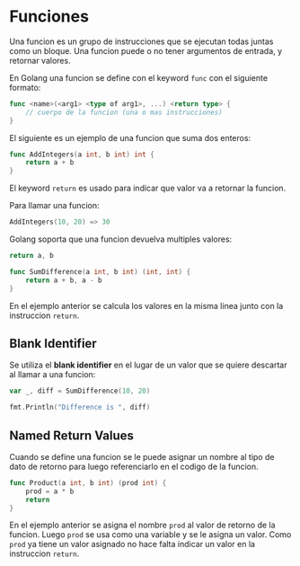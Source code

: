 # Funciones

Una funcion es un grupo de instrucciones que se ejecutan todas juntas como un bloque. Una funcion puede o no tener argumentos de entrada, y retornar valores.

En Golang una funcion se define con el keyword `func` con el siguiente formato:

```go
func <name>(<arg1> <type of arg1>, ...) <return type> {
    // cuerpo de la funcion (una o mas instrucciones)
}
```
El siguiente es un ejemplo de una funcion que suma dos enteros:

```go
func AddIntegers(a int, b int) int {
    return a + b
}
```
El keyword `return` es usado para indicar que valor va a retornar la funcion.

Para llamar una funcion:

```go
AddIntegers(10, 20) => 30
```
Golang soporta que una funcion devuelva multiples valores:

```go
return a, b
```

```go
func SumDifference(a int, b int) (int, int) {
    return a + b, a - b
}
```

En el ejemplo anterior se calcula los valores en la misma linea junto con la instruccion `return`.

## Blank Identifier

Se utiliza el __blank identifier__  en el lugar de un valor que se quiere descartar al llamar a una funcion:

```go
var _, diff = SumDifference(10, 20)

fmt.Println("Difference is ", diff)
```


## Named Return Values

Cuando se define una funcion se le puede asignar un nombre al tipo de dato de retorno para luego referenciarlo en el codigo de la funcion.


```go
func Product(a int, b int) (prod int) {
    prod = a * b
    return
}
```

En el ejemplo anterior se asigna el nombre `prod` al valor de retorno de la funcion. Luego `prod` se usa como una variable y se le asigna un valor. Como `prod` ya tiene un valor asignado no hace falta indicar un valor en la instruccion `return`.